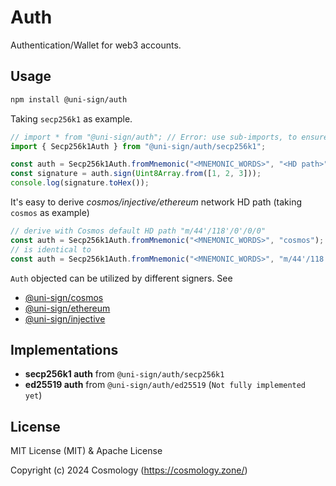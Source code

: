 # Auth

Authentication/Wallet for web3 accounts.

## Usage

```sh
npm install @uni-sign/auth
```

Taking `secp256k1` as example.

```ts
// import * from "@uni-sign/auth"; // Error: use sub-imports, to ensure small app size
import { Secp256k1Auth } from "@uni-sign/auth/secp256k1";

const auth = Secp256k1Auth.fromMnemonic("<MNEMONIC_WORDS>", "<HD path>");
const signature = auth.sign(Uint8Array.from([1, 2, 3]));
console.log(signature.toHex());
```

It's easy to derive *cosmos/injective/ethereum* network HD path (taking `cosmos` as example)

```ts
// derive with Cosmos default HD path "m/44'/118'/0'/0/0"
const auth = Secp256k1Auth.fromMnemonic("<MNEMONIC_WORDS>", "cosmos");
// is identical to 
const auth = Secp256k1Auth.fromMnemonic("<MNEMONIC_WORDS>", "m/44'/118'/0'/0/0");
```

`Auth` objected can be utilized by different signers. See

- [@uni-sign/cosmos](/networks/cosmos/README.md)
- [@uni-sign/ethereum](/networks/ethereum/README.md)
- [@uni-sign/injective](/networks/injective/README.md)

## Implementations

- **secp256k1 auth** from `@uni-sign/auth/secp256k1`
- **ed25519 auth** from `@uni-sign/auth/ed25519` (`Not fully implemented yet`)

## License

MIT License (MIT) & Apache License

Copyright (c) 2024 Cosmology (https://cosmology.zone/)